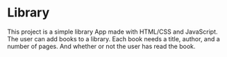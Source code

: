 # Library
This project is a simple library App made with HTML/CSS and JavaScript. The user can add books to a library. Each book needs  a title, author, and a number of pages. And whether or not the user has read the book.